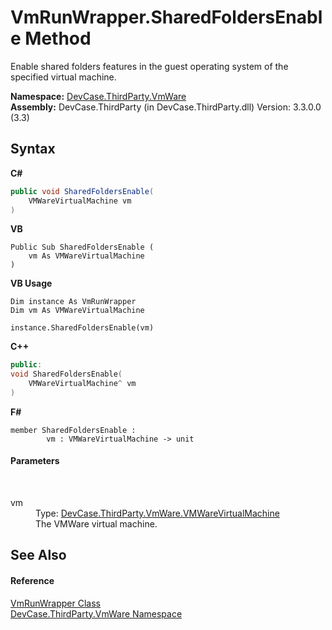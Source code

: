# VmRunWrapper.SharedFoldersEnable Method 
 

Enable shared folders features in the guest operating system of the specified virtual machine.

**Namespace:**&nbsp;<a href="N_DevCase_ThirdParty_VmWare">DevCase.ThirdParty.VmWare</a><br />**Assembly:**&nbsp;DevCase.ThirdParty (in DevCase.ThirdParty.dll) Version: 3.3.0.0 (3.3)

## Syntax

**C#**<br />
``` C#
public void SharedFoldersEnable(
	VMWareVirtualMachine vm
)
```

**VB**<br />
``` VB
Public Sub SharedFoldersEnable ( 
	vm As VMWareVirtualMachine
)
```

**VB Usage**<br />
``` VB Usage
Dim instance As VmRunWrapper
Dim vm As VMWareVirtualMachine

instance.SharedFoldersEnable(vm)
```

**C++**<br />
``` C++
public:
void SharedFoldersEnable(
	VMWareVirtualMachine^ vm
)
```

**F#**<br />
``` F#
member SharedFoldersEnable : 
        vm : VMWareVirtualMachine -> unit 

```


#### Parameters
&nbsp;<dl><dt>vm</dt><dd>Type: <a href="T_DevCase_ThirdParty_VmWare_VMWareVirtualMachine">DevCase.ThirdParty.VmWare.VMWareVirtualMachine</a><br />The VMWare virtual machine.</dd></dl>

## See Also


#### Reference
<a href="T_DevCase_ThirdParty_VmWare_VmRunWrapper">VmRunWrapper Class</a><br /><a href="N_DevCase_ThirdParty_VmWare">DevCase.ThirdParty.VmWare Namespace</a><br />
